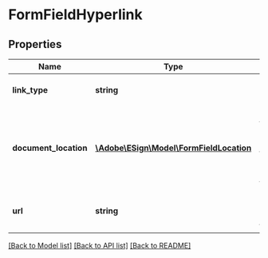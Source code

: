 # FormFieldHyperlink

## Properties
Name | Type | Description | Notes
------------ | ------------- | ------------- | -------------
**link_type** | **string** | Type of link in an agreement. | [optional] 
**document_location** | [**\Adobe\ESign\\Model\FormFieldLocation**](FormFieldLocation.md) | Location on the document pointed by the link in case of INTERNAL type link | [optional] 
**url** | **string** | URL, in case of EXTERNAL type link | [optional] 

[[Back to Model list]](../README.md#documentation-for-models) [[Back to API list]](../README.md#documentation-for-api-endpoints) [[Back to README]](../README.md)


